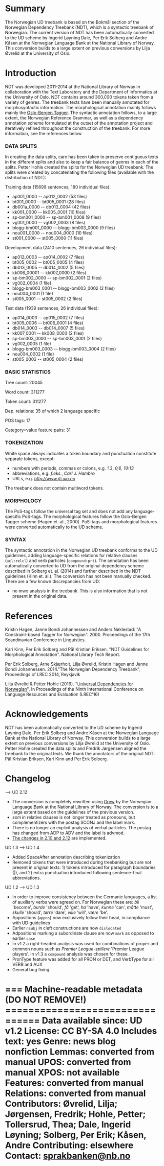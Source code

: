 # Summary

The Norwegian UD treebank is based on the Bokmål section of the Norwegian
Dependency Treebank (NDT), which is a syntactic treebank of Norwegian. The current version of NDT has been automatically converted to the UD
scheme by Ingerid Løyning Dale, Per Erik Solberg and Andre Kåsen at the Norwegian Language Bank at the National Library of Norway.
This conversion builds to a large extent on previous conversions by Lilja Øvrelid at the University of Oslo.

# Introduction

NDT was developed 2011-2014 at the National Library of Norway in collaboration
with the Text Laboratory and the Department of Informatics at the
University of Oslo. NDT contains around 300,000 tokens taken from a variety of genres.
The treebank texts have been manually annotated for morphosyntactic
information. The morphological annotation mainly follows mainly
the [Oslo-Bergen Tagger](http://tekstlab.uio.no/obt-ny/).  The syntactic
annotation follows, to a large extent, the Norwegian Reference
Grammar, as well as a dependency annotation scheme formulated at the
outset of the annotation project and iteratively refined throughout
the construction of the treebank. For more information, see the
references below.

### DATA SPLITS

In creating the data splits, care has been taken to preserve
contiguous texts in the different splits and also to keep a fair
balance of genres in each of the splits. Petter Hohle created the
splits for the Norwegian UD treebank. The splits were created by
concatenating the following files (available with the distribution of
NDT):

Training data (15696 sentences, 180 individual files):

- ap001\_0000 -- ap012\_0002 (53 files)
- bt001\_0000 -- bt005\_0001 (28 files)
- db001a\_0000 -- db013\_0004 (42 files)
- kk001\_0000 -- kk005\_0001 (10 files)
- sp-bm001\_0000 -- sp-bm001\_0008 (9 files)
- vg001\_0000 -- vg002\_0003 (8 files)
- blogg-bm001\_0000 -- blogg-bm003\_0000 (9 files)
- nou001\_0000 -- nou004\_0000 (10 files)
- st001\_0000 -- st005\_0000 (11 files)

Development data (2410 sentences, 26 individual files):

- ap012\_0003 -- ap014\_0002 (7 files)
- bt005\_0002 -- bt005\_0005 (4 files)
- db013\_0005 -- db014\_0002 (5 files)
- kk006\_00001 -- kk007\_0000 (2 files)
- sp-bm002\_0000 -- sp-bm002\_0001 (2 files)
- vg002\_0004 (1 file)
- blogg-bm003\_0001 -- blogg-bm003\_0002 (2 files)
- nou004\_0001 (1 file)
- st005\_0001 -- st005\_0002 (2 files)

Test data (1939 sentences, 26 individual files):

- ap014\_0003 -- ap015\_0002 (7 files)
- bt005\_0006 -- bt006\_0001 (4 files)
- db014\_0003 -- db014\_0007 (5 files)
- kk007\_0001 -- kk008\_0000 (2 files)
- sp-bm003\_0000 -- sp-bm003\_0001 (2 files)
- vg002\_0005 (1 file)
- blogg-bm003\_0003 -- blogg-bm003\_0004 (2 files)
- nou004\_0002 (1 file)
- st005\_0003 -- st005\_0004 (2 files)


### BASIC STATISTICS

Tree count:  20045

Word count:  311277

Token count: 311277

Dep. relations: 35 of which 2 language specific

POS tags: 17

Category=value feature pairs: 31

### TOKENIZATION
White space always indicates a token boundary and punctuation constitute separate tokens, except:

* numbers with periods, commas or colons, e.g. *1.3*, *0,6*, *10:13*
* abbreviations, e.g. *f.eks.*, *Carl J. Hambro*
* URLs, e.g. *http://www.ifi.uio.no*

The treebank does not contain multiword tokens.

### MORPHOLOGY
The PoS-tags follow the universal tag set and does not add any
language-specific PoS-tags. The morphological features follow the
Oslo-Bergen Tagger scheme (Hagen et. al., 2000). PoS-tags and
morphological features were converted automatically to the UD scheme.

### SYNTAX
The syntactic annotation in the Norwegian UD treebank conforms to the
UD guidelines, adding language-specific relations for relative clauses (`acl:relcl`)
and verb particles (`compound:prt`). The annotation has been automatically converted to
UD from the original dependency scheme described in Solberg
et. al. (2014) and further described in the NDT guidelines (Kinn
et. al.).
The conversion has not been manually checked. There are a few known discrepancies from UD:

* no mwe analysis in the treebank. This is also information that is not present in the original data.

# References

Kristin Hagen, Janne Bondi Johannessen and Anders Nøklestad: "A
Constraint-based Tagger for Norwegian". 2000. Proceedings of the 17th
Scandinavian Conference in Linguistics.

Kari Kinn, Per Erik Solberg and Pål Kristian Eriksen. "NDT Guidelines
for Morphological Annotation". National Library Tech Report.

Per Erik Solberg, Arne Skjærholt, Lilja Øvrelid, Kristin Hagen and
Janne Bondi Johannessen. 2014."The Norwegian Dependency Treebank",
Proceedings of LREC 2014, Reykjavik

Lilja Øvrelid & Petter Hohle (2016). "[Universal Dependencies for Norwegian](http://www.lrec-conf.org/proceedings/lrec2016/pdf/462_Paper.pdf)", In Proceedings of the Ninth International Conference on Language Resources and Evaluation (LREC'16)

# Acknowledgements

NDT has been automatically converted to the UD scheme by Ingerid Løyning Dale, Per Erik Solberg and Andre Kåsen at the Norwegian Language Bank at the National Library of Norway.
This conversion builds to a large extent on previous conversions by Lilja Øvrelid at the University of Oslo. Petter Hohle created the data splits and Fredrik Jørgensen aligned the treebank to the original texts.
We thank the annotators of the original NDT: Pål Kristian Eriksen, Kari Kinn and Per Erik Solberg.

# Changelog

--> UD 2.12

* The conversion is completely rewritten using [Grew](https://grew.fr/) by the Norwegian Language Bank at the National Library of Norway. The conversion is to a large
extent based on the guidelines of the previous version.
* *som* in relative clauses is not longer treated as pronouns, but complementizers with the postag SCONJ and the label mark.
* There is no longer an explicit analysis of verbal particles. The postag has changed from ADP to ADV and the label is advmod.
* [The changes in 2.10 and 2.12](https://universaldependencies.org/changes.html) are implemented.

UD 1.3 --> UD 1.4

* Added SpaceAfter annotation describing tokenization
* Removed tokens that were introduced during treebanking but are not present in original texts: 1) tokens introduced for paragraph boundaries (|), and 2) extra punctuation introduced following sentence-final abbreviations.

UD 1.2 --> UD 1.3

* In order to improve consistency between the Germanic languages, a list of auxiliary verbs were agreed on. For Norwegian these are: *bli* 'become', *burde* 'should', *få* 'get', *ha* 'have', *kunne* 'can', *måtte* 'must', *skulle* 'should', *tørre* 'dare', *ville* 'will', *være* 'be'.
* Appositions (`appos`) now exclusively follow their head, in compliance with UD guidelines
* Earlier `nsubj` in cleft constructions are now `dislocated`
* Adpositions marking a subordinate clause are now `mark` as opposed to earlier `case`
* In v1.2 a right-headed analysis was used for combinations of proper and common nouns such as *Premier League-spillere* 'Premier League players'. In v1.3 a `compound` analysis was chosen for these.
* PronType feature was added for all PRON or DET, and VerbType for all VERB and AUX
* General bug fixing


=== Machine-readable metadata (DO NOT REMOVE!) ================================
Data available since: UD v1.2
License: CC BY-SA 4.0
Includes text: yes
Genre: news blog nonfiction
Lemmas: converted from manual
UPOS: converted from manual
XPOS: not available
Features: converted from manual
Relations: converted from manual
Contributors: Øvrelid, Lilja; Jørgensen, Fredrik; Hohle, Petter; Tollersrud, Thea; Dale, Ingerid Løyning; Solberg, Per Erik; Kåsen, Andre
Contributing: elsewhere
Contact: sprakbanken@nb.no
===============================================================================
